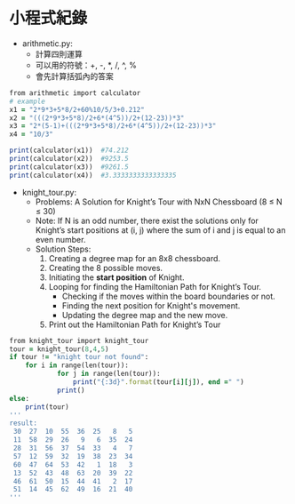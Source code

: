 # 小程式紀錄
- arithmetic.py:
  - 計算四則運算
  - 可以用的符號：+, -, *, /, ^, %
  - 會先計算括弧內的答案
```ruby
from arithmetic import calculator
# example
x1 = "2*9*3+5*8/2+60%10/5/3+0.212"
x2 = "(((2*9*3+5*8)/2+6*(4^5))/2+(12-23))*3"
x3 = "2*(5-1)+(((2*9*3+5*8)/2+6*(4^5))/2+(12-23))*3"
x4 = "10/3"

print(calculator(x1))  #74.212
print(calculator(x2))  #9253.5
print(calculator(x3))  #9261.5
print(calculator(x4))  #3.3333333333333335
```
- knight_tour.py:
  - Problems: A Solution for Knight’s Tour with NxN Chessboard (8 ≤ N ≤ 30)
  - Note: If N is an odd number, there exist the solutions only for Knight’s start positions at (i, j) where the sum of i and j is equal to
    an even number.
  - Solution Steps:
    1. Creating a degree map for an 8x8 chessboard.
    2. Creating the 8 possible moves.
    3. Initiating the **start position** of Knight.
    4. Looping for finding the Hamiltonian Path for Knight’s Tour.
        - Checking if the moves within the board boundaries or not.
        - Finding the next position for Knight's movement.
        - Updating the degree map and the new move.
    5. Print out the Hamiltonian Path for Knight’s Tour
```ruby  
from knight_tour import knight_tour
tour = knight_tour(8,4,5)
if tour != "knight tour not found":
    for i in range(len(tour)):
            for j in range(len(tour)):
                print("{:3d}".format(tour[i][j]), end =" ")
            print()
else:
    print(tour)
'''
result:
 30  27  10  55  36  25   8   5 
 11  58  29  26   9   6  35  24 
 28  31  56  37  54  33   4   7 
 57  12  59  32  19  38  23  34 
 60  47  64  53  42   1  18   3 
 13  52  43  48  63  20  39  22 
 46  61  50  15  44  41   2  17 
 51  14  45  62  49  16  21  40
'''
```
